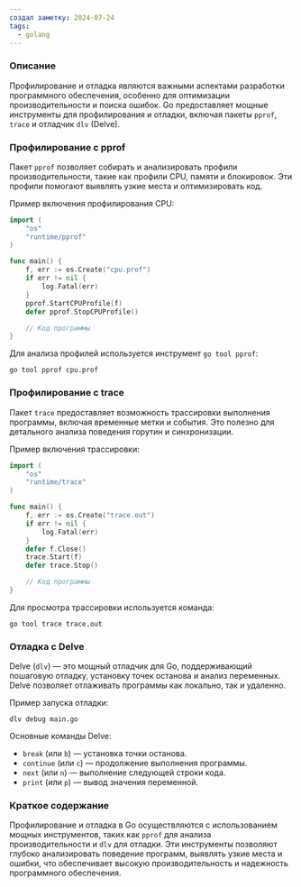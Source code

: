 ```yaml
---
создал заметку: 2024-07-24
tags:
  - golang
---
```

### Описание
Профилирование и отладка являются важными аспектами разработки программного обеспечения, особенно для оптимизации производительности и поиска ошибок. Go предоставляет мощные инструменты для профилирования и отладки, включая пакеты `pprof`, `trace` и отладчик `dlv` (Delve).

### Профилирование с pprof

Пакет `pprof` позволяет собирать и анализировать профили производительности, такие как профили CPU, памяти и блокировок. Эти профили помогают выявлять узкие места и оптимизировать код.

Пример включения профилирования CPU:
```go
import (
    "os"
    "runtime/pprof"
)

func main() {
    f, err := os.Create("cpu.prof")
    if err != nil {
        log.Fatal(err)
    }
    pprof.StartCPUProfile(f)
    defer pprof.StopCPUProfile()

    // Код программы
}
```
Для анализа профилей используется инструмент `go tool pprof`:
```shell
go tool pprof cpu.prof
```

### Профилирование с trace

Пакет `trace` предоставляет возможность трассировки выполнения программы, включая временные метки и события. Это полезно для детального анализа поведения горутин и синхронизации.

Пример включения трассировки:
```go
import (
    "os"
    "runtime/trace"
)

func main() {
    f, err := os.Create("trace.out")
    if err != nil {
        log.Fatal(err)
    }
    defer f.Close()
    trace.Start(f)
    defer trace.Stop()

    // Код программы
}
```
Для просмотра трассировки используется команда:
```shell
go tool trace trace.out
```

### Отладка с Delve

Delve (`dlv`) — это мощный отладчик для Go, поддерживающий пошаговую отладку, установку точек останова и анализ переменных. Delve позволяет отлаживать программы как локально, так и удаленно.

Пример запуска отладки:
```shell
dlv debug main.go
```
Основные команды Delve:
- `break` (или `b`) — установка точки останова.
- `continue` (или `c`) — продолжение выполнения программы.
- `next` (или `n`) — выполнение следующей строки кода.
- `print` (или `p`) — вывод значения переменной.

### Краткое содержание

Профилирование и отладка в Go осуществляются с использованием мощных инструментов, таких как `pprof` для анализа производительности и `dlv` для отладки. Эти инструменты позволяют глубоко анализировать поведение программ, выявлять узкие места и ошибки, что обеспечивает высокую производительность и надежность программного обеспечения.
